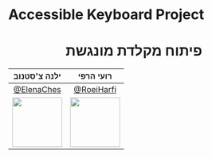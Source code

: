# Accessible Keyboard Project
<h1 align="center">פיתוח מקלדת מונגשת</h1>
<table align="center">
<thead>
<tr>
<th>ילנה צ'סטנוב</th>
<th>רועי הרפי</th>
</tr>
</thead>
<tbody>
<tr>
<td align="center"><a href="https://github.com/ElenaChes">@ElenaChes</a></td>
<td align="center"><a href="https://github.com/RoeiHarfi">@RoeiHarfi</a></td>
</tr>
<tr>
<td>
<a href="https://github.com/ElenaChes"><img src="https://github.com/ElenaChes.png?size=115" width=100 /></a>
</td>
<td>
<a href="https://github.com/RoeiHarfi"><img src="https://github.com/RoeiHarfi.png?size=115" width=100 /></a>
</td>
</tr>
</tbody>
</table>

